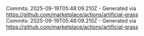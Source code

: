 Commits: 2025-09-19T05:48:09.210Z - Generated via https://github.com/marketplace/actions/artificial-grass
<br>
Commits: 2025-09-19T05:48:09.210Z - Generated via https://github.com/marketplace/actions/artificial-grass
<br>
